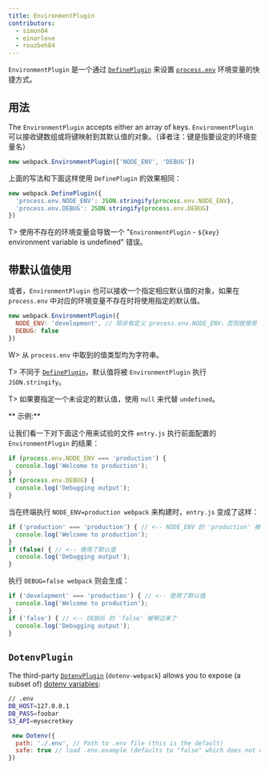 ```yaml
---
title: EnvironmentPlugin
contributors:
  - simon04
  - einarlove
  - rouzbeh84
---
```


`EnvironmentPlugin` 是一个通过 [`DefinePlugin`](/plugins/define-plugin) 来设置 [`process.env`](https://nodejs.org/api/process.html#process_process_env) 环境变量的快捷方式。

## 用法

The `EnvironmentPlugin` accepts either an array of keys.
`EnvironmentPlugin` 可以接收键数组或将键映射到其默认值的对象。（译者注：键是指要设定的环境变量名）

```javascript
new webpack.EnvironmentPlugin(['NODE_ENV', 'DEBUG'])
```

上面的写法和下面这样使用 `DefinePlugin` 的效果相同：

```javascript
new webpack.DefinePlugin({
  'process.env.NODE_ENV': JSON.stringify(process.env.NODE_ENV),
  'process.env.DEBUG': JSON.stringify(process.env.DEBUG)
})
```

T> 使用不存在的环境变量会导致一个 "`EnvironmentPlugin` - `${key}` environment variable is undefined" 错误。

## 带默认值使用

或者，`EnvironmentPlugin` 也可以接收一个指定相应默认值的对象，如果在 `process.env` 中对应的环境变量不存在时将使用指定的默认值。

```js
new webpack.EnvironmentPlugin({
  NODE_ENV: 'development', // 除非有定义 process.env.NODE_ENV，否则就使用 'development'
  DEBUG: false
})
```

W> 从 `process.env` 中取到的值类型均为字符串。

T> 不同于 [`DefinePlugin`](/plugins/define-plugin)，默认值将被 `EnvironmentPlugin` 执行 `JSON.stringify`。

T> 如果要指定一个未设定的默认值，使用 `null` 来代替 `undefined`。

** 示例:**


让我们看一下对下面这个用来试验的文件 `entry.js` 执行前面配置的 `EnvironmentPlugin` 的结果：

```js
if (process.env.NODE_ENV === 'production') {
  console.log('Welcome to production');
}
if (process.env.DEBUG) {
  console.log('Debugging output');
}
```

当在终端执行 `NODE_ENV=production webpack` 来构建时，`entry.js` 变成了这样：

```javascript
if ('production' === 'production') { // <-- NODE_ENV 的 'production' 被带过来了
  console.log('Welcome to production');
}
if (false) { // <-- 使用了默认值
  console.log('Debugging output');
}
```

执行 `DEBUG=false webpack` 则会生成：

```javascript
if ('development' === 'production') { // <-- 使用了默认值
  console.log('Welcome to production');
}
if ('false') { // <-- DEBUG 的 'false' 被带过来了
  console.log('Debugging output');
}
```

## `DotenvPlugin`

The third-party [`DotenvPlugin`](https://github.com/mrsteele/dotenv-webpack) (`dotenv-webpack`) allows you to expose (a subset of) [dotenv variables](https://www.npmjs.com/package/dotenv):

``` bash
// .env
DB_HOST=127.0.0.1
DB_PASS=foobar
S3_API=mysecretkey
```

```javascript
 new Dotenv({
  path: './.env', // Path to .env file (this is the default)
  safe: true // load .env.example (defaults to "false" which does not use dotenv-safe)
})
```
